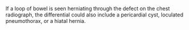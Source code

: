 If a loop of bowel is seen herniating through the defect on the chest radiograph, the differential could also include a pericardial cyst, loculated pneumothorax, or a hiatal hernia.